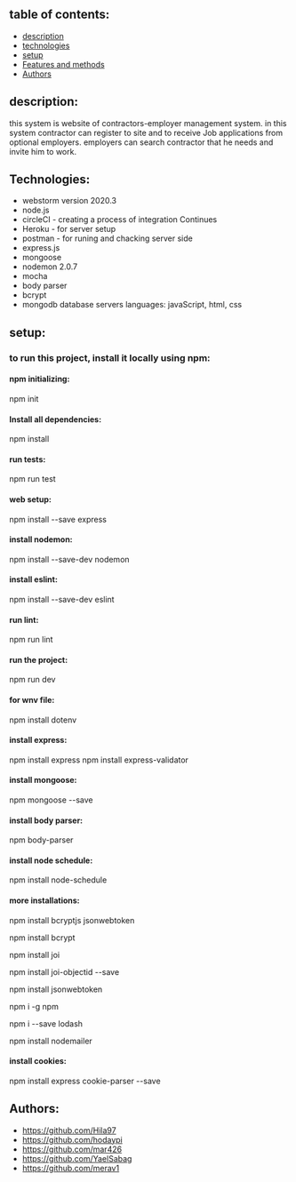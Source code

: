 ## table of contents:
* [description](#description:)
* [technologies](#Technologies:)
* [setup](#setup:)
* [Features and methods](#Features-and-methods:)
* [Authors](#Authors)

## description:
this system is website of contractors-employer management system.
in this system contractor can register to site and to receive Job applications from optional employers.
employers can search contractor that he needs and invite him to work.

## Technologies:
* webstorm version 2020.3
* node.js
* circleCI - creating a process of integration Continues
* Heroku - for server setup
* postman - for runing and chacking server side
* express.js
* mongoose
* nodemon 2.0.7
* mocha
* body parser
* bcrypt
* mongodb database servers
languages: javaScript, html, css

## setup:
### to run this project, install it locally using npm:
#### npm initializing:
npm init
#### Install all dependencies:
npm install
#### run tests:
npm run test
#### web setup:
npm install --save  express
#### install nodemon:
npm install --save-dev nodemon
#### install eslint:
npm install --save-dev eslint
#### run lint:
npm run lint
#### run the project:
npm run dev
#### for wnv file:
npm install dotenv
#### install express:
npm install express
npm install express-validator
#### install mongoose:
npm mongoose --save
#### install body parser:
npm body-parser
#### install node schedule:
npm install node-schedule
#### more installations:
npm install bcryptjs jsonwebtoken

npm install bcrypt

npm install joi

npm install joi-objectid --save

npm install jsonwebtoken

npm i -g npm

npm i --save lodash

npm install nodemailer
#### install cookies:
npm install express cookie-parser --save



## Authors:
* https://github.com/Hila97
* https://github.com/hodaypi
* https://github.com/mar426
* https://github.com/YaelSabag
* https://github.com/merav1


  